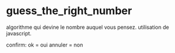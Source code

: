 # guess_the_right_number
algorithme qui devine le nombre auquel vous pensez.
utilisation de javascript.

confirm:
ok = oui 
annuler = non
